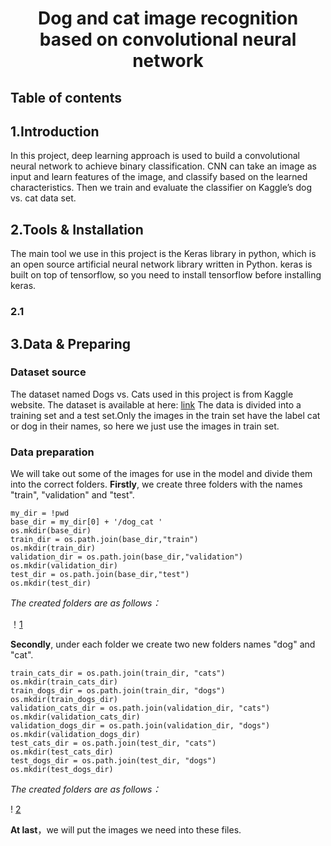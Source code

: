 # <div align="center">**Dog and cat image recognition based on convolutional neural network**

## Table of contents

## 1.Introduction
 In this project, deep learning approach is used to build a convolutional neural network to achieve binary classification. 
 CNN can take an image as input and learn features of the image, and classify based on the learned characteristics.
 Then we train and evaluate the classifier on Kaggle’s dog vs. cat data set.

## 2.Tools & Installation
 The main tool we use in this project is the Keras library in python, which is an open source artificial neural network library written in Python. keras is built on top of tensorflow, so you need to install tensorflow before installing keras.
### 2.1
 

## 3.Data & Preparing
### Dataset source
 The dataset named Dogs vs. Cats used in this project is from Kaggle website. The dataset is available at here: [link](https://www.kaggle.com/competitions/dogs-vs-cats/data)
 The data is divided into a training set and a test set.Only the images in the train set have the label cat or dog in their names, so here we just use the images in train set.

### Data preparation
 We will take out some of the images for use in the model and divide them into the correct folders.
  **Firstly**, we create three folders with the names "train", "validation" and "test".
 
    my_dir = !pwd
    base_dir = my_dir[0] + '/dog_cat '
    os.mkdir(base_dir)
    train_dir = os.path.join(base_dir,"train")
    os.mkdir(train_dir)
    validation_dir = os.path.join(base_dir,"validation")
    os.mkdir(validation_dir)
    test_dir = os.path.join(base_dir,"test")
    os.mkdir(test_dir)
 _The created folders are as follows：_

 ！[1]()

  **Secondly**, under each folder we create two new folders names "dog" and "cat".

    train_cats_dir = os.path.join(train_dir, "cats")
    os.mkdir(train_cats_dir)
    train_dogs_dir = os.path.join(train_dir, "dogs")
    os.mkdir(train_dogs_dir)
    validation_cats_dir = os.path.join(validation_dir, "cats")
    os.mkdir(validation_cats_dir)
    validation_dogs_dir = os.path.join(validation_dir, "dogs")
    os.mkdir(validation_dogs_dir)
    test_cats_dir = os.path.join(test_dir, "cats")
    os.mkdir(test_cats_dir)
    test_dogs_dir = os.path.join(test_dir, "dogs")
    os.mkdir(test_dogs_dir)

  _The created folders are as follows：_

 ! [2]()

  **At last**，we will put the images we need into these files.
